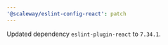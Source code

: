 ```yaml
---
'@scaleway/eslint-config-react': patch
---
```


Updated dependency `eslint-plugin-react` to `7.34.1`.
